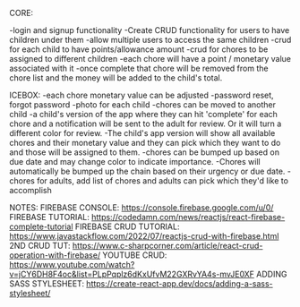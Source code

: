 CORE:

-login and signup functionality
-Create CRUD functionality for users to have children under them
-allow multiple users to access the same children
-crud for each child to have points/allowance amount
-crud for chores to be assigned to different children
-each chore will have a point / monetary value associated with it
-once complete that chore will be removed from the chore list and the money will be added to the child's total.

ICEBOX:
-each chore monetary value can be adjusted
-password reset, forgot password
-photo for each child
-chores can be moved to another child
-a child's version of the app where they can hit 'complete' for each chore and a notification will be sent to the adult for review. Or it will turn a different color for review.
-The child's app version will show all available chores and their monetary value and they can pick which they want to do and those will be assigned to them.
-chores can be bumped up based on due date and may change color to indicate importance.
-Chores will automatically be bumped up the chain based on their urgency or due date.
-chores for adults, add list of chores and adults can pick which they'd like to accomplish

NOTES:
FIREBASE CONSOLE: https://console.firebase.google.com/u/0/
FIREBASE TUTORIAL: https://codedamn.com/news/reactjs/react-firebase-complete-tutorial
FIREBASE CRUD TUTORIAL: https://www.javastackflow.com/2022/07/reactjs-crud-with-firebase.html
2ND CRUD TUT: https://www.c-sharpcorner.com/article/react-crud-operation-with-firebase/
YOUTUBE CRUD: https://www.youtube.com/watch?v=jCY6DH8F4oc&list=PLpPqplz6dKxUfvM22GXRvYA4s-mvJE0XF
ADDING SASS STYLESHEET: https://create-react-app.dev/docs/adding-a-sass-stylesheet/
